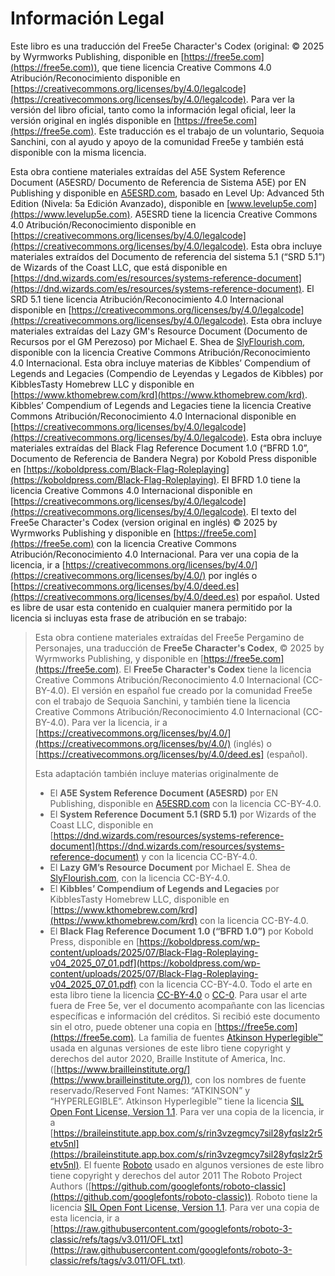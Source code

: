 # Información Legal

Este libro es una traducción del Free5e Character's Codex (original: © 2025 by Wyrmworks Publishing, disponible en [https://free5e.com](https://free5e.com)), que tiene licencia Creative Commons 4.0 Atribución/Reconocimiento disponible en [https://creativecommons.org/licenses/by/4.0/legalcode](https://creativecommons.org/licenses/by/4.0/legalcode).
Para ver la versión del libro oficial, tanto como la información legal oficial, leer la versión original en inglés disponible en [https://free5e.com](https://free5e.com).
Este traducción es el trabajo de un voluntario, Sequoia Sanchini, con al ayudo y apoyo de la comunidad Free5e y también está disponible con la misma licencia.

Esta obra contiene materiales extraídas del A5E System Reference Document (A5ESRD/ Documento de Referencia de Sistema A5E) por EN Publishing y disponible en [A5ESRD.com](https://A5ESRD.com), basado en Level Up: Advanced 5th Edition (Nivela: 5a Edición Avanzado), disponible en [www.levelup5e.com](https://www.levelup5e.com).
A5ESRD tiene la licencia Creative Commons 4.0 Atribución/Reconocimiento disponible en [https://creativecommons.org/licenses/by/4.0/legalcode](https://creativecommons.org/licenses/by/4.0/legalcode).
Esta obra incluye materiales extraídos del Documento de referencia del sistema 5.1 (“SRD 5.1”) de Wizards of the Coast LLC, que está disponible en [https://dnd.wizards.com/es/resources/systems-reference-document](https://dnd.wizards.com/es/resources/systems-reference-document).
El SRD 5.1 tiene licencia Atribución/Reconocimiento 4.0 Internacional disponible en [https://creativecommons.org/licenses/by/4.0/legalcode](https://creativecommons.org/licenses/by/4.0/legalcode). Esta obra incluye materiales extraídas del Lazy GM's Resource Document (Documento de Recursos por el GM Perezoso) por Michael E. Shea de [SlyFlourish.com](https://SlyFlourish.com), disponible con la licencia Creative Commons Atribución/Reconocimiento 4.0 Internacional.
Esta obra incluye materias de Kibbles’ Compendium of Legends and Legacies (Compendio de Leyendas y Legados de Kibbles) por KibblesTasty Homebrew LLC y disponible en [https://www.kthomebrew.com/krd](https://www.kthomebrew.com/krd).
Kibbles’ Compendium of Legends and Legacies tiene la licencia Creative Commons Atribución/Reconocimiento 4.0 Internacional disponible en [https://creativecommons.org/licenses/by/4.0/legalcode](https://creativecommons.org/licenses/by/4.0/legalcode).
Esta obra incluye materiales extraídas del Black Flag Reference Document 1.0 (“BFRD 1.0”, Documento de Referencia de Bandera Negra) por Kobold Press
disponible en [https://koboldpress.com/Black-Flag-Roleplaying](https://koboldpress.com/Black-Flag-Roleplaying).
El BFRD 1.0 tiene la licencia Creative Commons 4.0 Internacional disponible en [https://creativecommons.org/licenses/by/4.0/legalcode](https://creativecommons.org/licenses/by/4.0/legalcode).
El texto del Free5e Character's Codex (version original en inglés) © 2025 by Wyrmworks Publishing y disponible en [https://free5e.com](https://free5e.com) con la licencia Creative Commons Atribución/Reconocimiento 4.0 Internacional.
Para ver una copia de la licencia, ir a [https://creativecommons.org/licenses/by/4.0/](https://creativecommons.org/licenses/by/4.0/) por inglés o [https://creativecommons.org/licenses/by/4.0/deed.es](https://creativecommons.org/licenses/by/4.0/deed.es) por español.
Usted es libre de usar esta contenido en cualquier manera permitido por la licencia si incluyas esta frase de atribución en se trabajo:
> Esta obra contiene materiales extraídas del Free5e Pergamino de Personajes, una traducción de **Free5e Character's Codex**, © 2025 by Wyrmworks Publishing, y disponible en [https://free5e.com](https://free5e.com).
> El **Free5e Character's Codex** tiene la licencia Creative Commons Atribución/Reconocimiento 4.0 Internacional (CC-BY-4.0). El versión en español fue creado por la comunidad Free5e con el trabajo de Sequoia Sanchini, y también tiene la licencia Creative Commons Atribución/Reconocimiento 4.0 Internacional (CC-BY-4.0).
> Para ver la licencia, ir a [https://creativecommons.org/licenses/by/4.0/](https://creativecommons.org/licenses/by/4.0/) (inglés) o [https://creativecommons.org/licenses/by/4.0/deed.es] (español).
>
> Esta adaptación también incluye materias originalmente de
>
> - El  **A5E System Reference Document (A5ESRD)** por EN Publishing, disponible en [A5ESRD.com](https://A5ESRD.com) con la licencia CC-BY-4.0.
> - El **System Reference Document 5.1 (SRD 5.1)** por Wizards of the Coast LLC, disponible en [https://dnd.wizards.com/resources/systems-reference-document](https://dnd.wizards.com/resources/systems-reference-document) y con la licencia CC-BY-4.0.
> - El **Lazy GM’s Resource Document** por Michael E.
Shea de [SlyFlourish.com](https://SlyFlourish.com), con la licencia CC-BY-4.0.
> - El **Kibbles’ Compendium of Legends and Legacies** por KibblesTasty Homebrew LLC, disponible en [https://www.kthomebrew.com/krd](https://www.kthomebrew.com/krd) con la licencia CC-BY-4.0.
> - El **Black Flag Reference Document 1.0 (“BFRD 1.0”)** por Kobold Press, disponible en [https://koboldpress.com/wp-content/uploads/2025/07/Black-Flag-Roleplaying-v04_2025_07_01.pdf](https://koboldpress.com/wp-content/uploads/2025/07/Black-Flag-Roleplaying-v04_2025_07_01.pdf) con la licencia CC-BY-4.0.
Todo el arte en esta libro tiene la licencia [CC-BY-4.0](https://creativecommons.org/licenses/by/4.0/) o [CC-0](https://creativecommons.org/publicdomain/zero/1.0/deed).
Para usar el arte fuera de Free 5e, ver el documento acompañante con las licencias específicas e información del créditos.
Si recibió este documento sin el otro, puede obtener una copia en [https://free5e.com](https://free5e.com).
La familia de fuentes  [Atkinson Hyperlegible™](https://www.brailleinstitute.org/freefont/) usada en algunas versiones de este libro tiene copyright y derechos del autor 2020, Braille Institute of America, Inc.
([https://www.brailleinstitute.org/](https://www.brailleinstitute.org/)), con los nombres de fuente reservado/Reserved Font Names: “ATKINSON” y “HYPERLEGIBLE”.
Atkinson Hyperlegible™ tiene la licencia [SIL Open Font License, Version 1.1](https://openfontlicense.org/open-font-license-official-text/).
Para ver una copia de la licencia, ir a [https://braileinstitute.app.box.com/s/rin3vzegmcy7sil28yfqslz2r5etv5nl](https://braileinstitute.app.box.com/s/rin3vzegmcy7sil28yfqslz2r5etv5nl).
El fuente [Roboto](https://github.com/googlefonts/roboto-3-classic) usado en algunos versiones de este libro tiene copyright y derechos del autor 2011 The Roboto Project Authors ([https://github.com/googlefonts/roboto-classic](https://github.com/googlefonts/roboto-classic)).
Roboto tiene la licencia [SIL Open Font License, Version 1.1](https://openfontlicense.org/open-font-license-official-text/).
Para ver una copia de esta licencia, ir a  [https://raw.githubusercontent.com/googlefonts/roboto-3-classic/refs/tags/v3.011/OFL.txt](https://raw.githubusercontent.com/googlefonts/roboto-3-classic/refs/tags/v3.011/OFL.txt).
